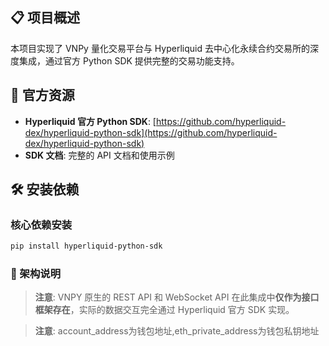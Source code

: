 ## 📋 项目概述

本项目实现了 VNPy 量化交易平台与 Hyperliquid 去中心化永续合约交易所的深度集成，通过官方 Python SDK 提供完整的交易功能支持。

## 🔗 官方资源

- **Hyperliquid 官方 Python SDK**: [https://github.com/hyperliquid-dex/hyperliquid-python-sdk](https://github.com/hyperliquid-dex/hyperliquid-python-sdk)
- **SDK 文档**: 完整的 API 文档和使用示例

## 🛠️ 安装依赖

### 核心依赖安装

```bash
pip install hyperliquid-python-sdk
```
### 🚫 架构说明

> **注意**: VNPY 原生的 REST API 和 WebSocket API 在此集成中**仅作为接口框架存在**，实际的数据交互完全通过 Hyperliquid 官方 SDK 实现。

> **注意**: account_address为钱包地址,eth_private_address为钱包私钥地址
